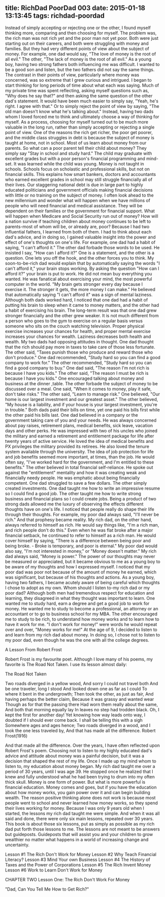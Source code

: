 title: RichDad PoorDad 003
date: 2015-01-18 13:13:45
tags: richdad-poordad
---

Instead of simply accepting or rejecting one or the other, I found myself thinking more, comparing and then choosing for myself.
The problem was, the rich man was not rich yet and the poor man not yet poor. Both were just starting out on their careers, and both were struggling with money and families. But they had very different points of view about the subject of money.
For example, one dad would say, "The love of money is the root of all evil." The other, "The lack of money is the root of all evil."
As a young boy, having two strong fathers both influencing me was difficult. I wanted to be a good son and listen, but the two fathers did not say the same things. The contrast in their points of view, particularly where money was concerned, was so extreme that I grew curious and intrigued. I began to start thinking for long periods of time about what each was saying.
Much of my private time was spent reflecting, asking myself questions such as, "Why does he say that?" and then asking the same question of the other dad's statement. It would have been much easier to simply say, "Yeah, he's right. I agree with that." Or to simply reject the point of view by saying, "The old man doesn't know what he's talking about." Instead, having two dads whom I loved forced me to think and ultimately choose a way of thinking for myself. As a process, choosing for myself turned out to be much more valuable in the long run, rather than simply accepting or rejecting a single point of view.
One of the reasons the rich get richer, the poor get poorer, and the middle class struggles in debt is because the subject of money is taught at home, not in school. Most of us learn about money from our parents. So what can a poor parent tell their child about money? They simply say "Stay in school and study hard." The child may graduate with excellent grades but with a poor person's financial programming and mind-set. It was learned while the child was young.
Money is not taught in schools. Schools focus on scholastic and professional skills, but not on financial skills. This explains how smart bankers, doctors and accountants who earned excellent grades in school may still struggle financially all of their lives. Our staggering national debt is due in large part to highly educated politicians and government officials making financial decisions with little or no training on the subject of money.
I often look ahead to the new millennium and wonder what will happen when we have millions of people who will need financial and medical assistance. They will be dependent on their families or the government for financial support. What will happen when Medicare and Social Security run out of money? How will a nation survive if teaching children about money continues to be left to parents-most of whom will be, or already are, poor?
Because I had two influential fathers, I learned from both of them. I had to think about each dad's advice, and in doing so, I gained valuable
insight into the power and effect of one's thoughts on one's life. For example, one dad had a habit of saying, "I can't afford it." The other dad forbade those words to be used. He insisted I say, "How can I afford it?" One is a statement, and the other is a question. One lets you off the hook, and the other forces you to think. My soon-to-be-rich dad would explain that by automatically saying the words "I can't afford it," your brain stops working. By asking the question "How can I afford it?" your brain is put to work. He did not mean buy everything you wanted. He was fanatical about exercising your mind, the most powerful computer in the world. "My brain gets stronger every day because I exercise it. The stronger it gets, the more money I can make." He believed that automatically saying "I can't afford it" was a sign of mental laziness.
Although both dads worked hard, I noticed that one dad had a habit of putting his brain to sleep when it came to money matters, and the other had a habit of exercising his brain. The long-term result was that one dad grew stronger financially and the other grew weaker. It is not much different from a person who goes to the gym to exercise on a regular basis versus someone who sits on the couch watching television. Proper physical exercise increases your chances for health, and proper mental exercise increases your chances for wealth. Laziness decreases both health and wealth.
My two dads had opposing attitudes in thought. One dad thought that the rich should pay more in taxes to take care of those less fortunate. The other said, "Taxes punish those who produce and reward those who don't produce."
One dad recommended, "Study hard so you can find a good company to work for." The other recommended, "Study hard so you can find a good company to buy."
One dad said, "The reason I'm not rich is because I have you kids." The other said, "The reason I must be rich is because I have you kids."
One encouraged talking about money and business at the dinner ,table. The other forbade the subject of money to be discussed over a meal.
One said, "When it comes to money, play it safe, don't take risks." The other said, "Learn to manage risk."
One believed, "Our home is our largest investment and our greatest asset." The other believed, "My house is a liability, and if your house is your largest investment, you're in trouble."
Both dads paid their bills on time, yet one paid his bills first while the other paid his bills last.
One dad believed in a company or the government taking care of you and your needs. He was always concerned about pay raises, retirement plans, medical benefits, sick leave, vacation days and other perks. He was impressed with two of his uncles who joined the military and earned a retirement and entitlement package for life after twenty years of active service. He loved the idea of medical benefits and PX privileges the military provided its retirees. He also loved the tenure system available through the university. The idea of job protection for life and job benefits seemed more important, at times, than the job. He would often say, "I've worked hard for the government, and I'm entitled to these benefits."
The other believed in total financial self-reliance. He spoke out against the "entitlement" mentality and how it was creating weak and financially needy people. He was emphatic about being financially competent.
One dad struggled to save a few dollars. The other simply created investments.
One dad taught me how to write an impressive resume so I could find a good job. The other taught me how to write strong business and financial plans so I could create jobs.
Being a product of two strong dads allowed me the luxury of observing the effects different thoughts have on one's life. I noticed that people really do shape their life through their thoughts.
For example, my poor dad always said, "I'll never be rich." And that prophesy became reality. My rich dad, on the other hand, always referred to himself as rich. He would say things like, "I'm a rich man, and rich people don't do this." Even when he was flat broke after a major financial setback, he continued to refer to himself as a rich man. He would cover himself by saying, "There is a difference between being poor and being broke. - Broke is temporary, and poor is eternal."
My poor dad would also say, "I'm not interested in money," or "Money doesn't matter." My rich dad always said, "Money is power."
The power of our thoughts may never be measured or appreciated, but it became obvious to me as a young boy to be aware of my thoughts and how I expressed myself. I noticed that my poor dad was poor not because of the amount of money he earned, which was significant, but
because of his thoughts and actions. As a young boy, having two fathers, I became acutely aware of being careful which thoughts I chose to adopt as my own. Whom should I listen to-my rich dad or my poor dad?
Although both men had tremendous respect for education and learning, they disagreed in what they thought was important to learn. One wanted me to study hard, earn a degree and get a good job to work for money. He wanted me to study to become a professional, an attorney or an accountant or to go to business school for my MBA. The other encouraged me to study to be rich, to understand how money works and to learn how to have it work for me. "I don't work for money!" were words he would repeat over and over, "Money works for me!"
At the age of 9, I decided to listen to and learn from my rich dad about money. In doing so, I chose not to listen to my poor dad, even though he was the one with all the college degrees.

A Lesson From Robert Frost

Robert Frost is my favourite poet. Although I love many of his poems, my favorite is The Road Not Taken. I use its lesson almost daily:

The Road Not Taken

Two roads diverged in a yellow wood, And sorry I could not travel both And be one traveler, long I stood And looked down one as far as I could To where it bent in the undergrowth;
Then took the other, as just as fair, And having perhaps the better claim, Because it was grassy and wanted wear Though as for that the passing there Had worn them really about the same,
And both that morning equally lay In leaves no step had trodden black. Oh, I kept the first for another day! Yet knowing how way leads onto way, I doubted if I should ever come back.
I shall be telling this with a sigh Somewhere ages and ages hence; Two roads diverged in a wood, and I took the one less traveled by, And that has made all the difference.
Robert Frost(1916)

And that made all the difference.
Over the years, I have often reflected upon Robert Frost's poem. Choosing not to listen to my highly educated dad's advice and attitude about money was a painful decision, but it was a decision that shaped the rest of my life.
Once I made up my mind whom to listen to, my education about money began. My rich dad taught me over a period of 30 years, until I was age 39. He stopped once he realized that I knew and fully understood what he had been trying to drum into my often thick skull.
Money is one form of power. But what is more powerful is financial education. Money comes and goes, but if you have the education about how money works, you gain power over it and can begin building wealth. The reason positive thinking alone does not work is because most people went to school and never learned how money works, so they spend their lives working for money.
Because I was only 9 years old when I started, the lessons my rich dad taught me were simple. And when it was all said and done, there were only six main lessons, repeated over 30 years. This book is about those six lessons, put as simply as possible as my rich dad put forth those lessons to me. The lessons are not meant to be answers but guideposts. Guideposts that will assist you and your children to grow wealthier no matter what happens in a world of increasing change and uncertainty.

Lesson #1 The Rich Don't Work for Money
Lesson #2 Why Teach Financial Literacy?
Lesson #3 Mind Your own Business
Lesson #4 The History of Taxes and the  Power of Corporations
Lesson #5 The Rich Invent Money
Lesson #6 Work to Learn Don't Work for Money

CHAPTER TWO
Lesson One: The Rich Don't Work For Money

"Dad, Can You Tell Me How to Get Rich?"

